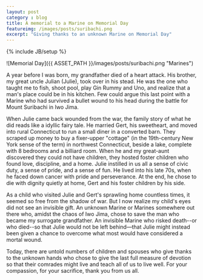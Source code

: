 ```yaml
---
layout: post
category : blog
title: A memorial to a Marine on Memorial Day
featureimg: /images/posts/suribachi.png
excerpt: "Giving thanks to an unknown Marine on Memorial Day"
---
```

{% include JB/setup %}

![Memorial Day]({{ ASSET_PATH }}/images/posts/suribachi.png "Marines")

A year before I was born, my grandfather died of a heart attack. His brother, my great uncle Julian (Julie), took over in his stead. He was the one who taught me to fish, shoot pool, play Gin Rummy and Uno, and realize that a man's place could be in his kitchen. Few could argue this last point with a Marine who had survived a bullet wound to his head during the battle for Mount Suribachi in Iwo Jima.

When Julie came back wounded from the war, the family story of what he did reads like a idyllic fairy tale. He married Gert, his sweetheart, and moved into rural Connecticut to run a small diner in a converted barn. They scraped up money to buy a fixer-upper "cottage" (in the 19th-century New York sense of the term) in northwest Connecticut, beside a lake, complete with 8 bedrooms and a billiard room. When he and my great-aunt discovered they could not have children, they hosted foster children who found love, discipline, and a home. Julie instilled in us all a sense of civic duty, a sense of pride, and a sense of fun. He lived into his late 70s, when he faced down cancer with pride and perseverance. At the end, he chose to die with dignity quietly at home, Gert and his foster children by his side. 

As a child who visited Julie and Gert's sprawling home countless times, it seemed so free from the shadow of war. But I now realize my child's eyes did not see an invisible gift. An unknown Marine or Marines somewhere out there who, amidst the chaos of Iwo Jima, chose to save the man who became my surrogate grandfather. An invisible Marine who risked death--or who died--so that Julie would not be left behind&mdash;that Julie might instead been given a chance to overcome what most would have considered a mortal wound.

Today, there are untold numbers of children and spouses who give thanks to the unknown hands who chose to give the last full measure of devotion so that their comrades might live and teach all of us to live well. For your compassion, for your sacrifice, thank you from us all.
